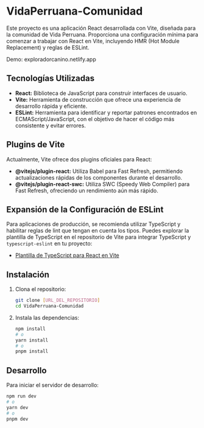 # VidaPerruana-Comunidad


Este proyecto es una aplicación React desarrollada con Vite, diseñada para la comunidad de Vida Perruana. Proporciona una configuración mínima para comenzar a trabajar con React en Vite, incluyendo HMR (Hot Module Replacement) y reglas de ESLint.

Demo: exploradorcanino.netlify.app

## Tecnologías Utilizadas

* **React:** Biblioteca de JavaScript para construir interfaces de usuario.
* **Vite:** Herramienta de construcción que ofrece una experiencia de desarrollo rápida y eficiente.
* **ESLint:** Herramienta para identificar y reportar patrones encontrados en ECMAScript/JavaScript, con el objetivo de hacer el código más consistente y evitar errores.

## Plugins de Vite

Actualmente, Vite ofrece dos plugins oficiales para React:

* **@vitejs/plugin-react:** Utiliza Babel para Fast Refresh, permitiendo actualizaciones rápidas de los componentes durante el desarrollo.
* **@vitejs/plugin-react-swc:** Utiliza SWC (Speedy Web Compiler) para Fast Refresh, ofreciendo un rendimiento aún más rápido.

## Expansión de la Configuración de ESLint

Para aplicaciones de producción, se recomienda utilizar TypeScript y habilitar reglas de lint que tengan en cuenta los tipos. Puedes explorar la plantilla de TypeScript en el repositorio de Vite para integrar TypeScript y `typescript-eslint` en tu proyecto:

* [Plantilla de TypeScript para React en Vite](https://github.com/vitejs/vite/tree/main/packages/create-vite/template-react-ts)

## Instalación

1.  Clona el repositorio:

    ```bash
    git clone [URL_DEL_REPOSITORIO]
    cd VidaPerruana-Comunidad
    ```

2.  Instala las dependencias:

    ```bash
    npm install
    # o
    yarn install
    # o
    pnpm install
    ```

## Desarrollo

Para iniciar el servidor de desarrollo:

```bash
npm run dev
# o
yarn dev
# o
pnpm dev